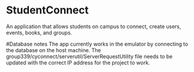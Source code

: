 # StudentConnect
An application that allows students on campus to connect, create users, events, books, and groups.

#Database notes
The app currently works in the emulator by connecting to the database on the host machine. The group339/cyconnect/serverutil/ServerRequestUtility file needs to be updated with the correct IP address for the project to work.
